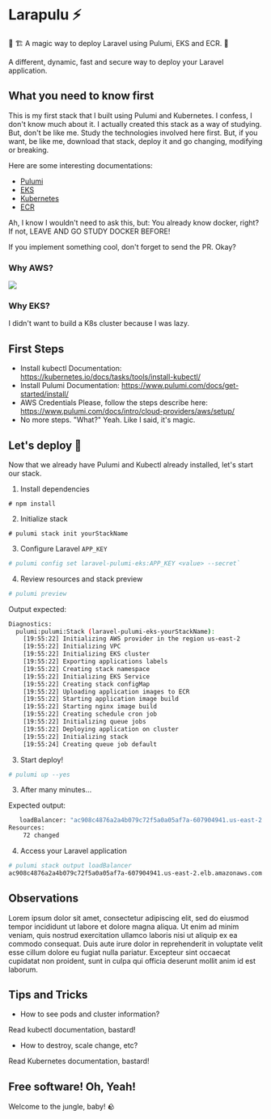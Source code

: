 # Larapulu :zap:
:mage: :building_construction: A magic way to deploy Laravel using Pulumi, EKS and ECR. :tada:

A different, dynamic, fast and secure way to deploy your Laravel application.

## What you need to know first

This is my first stack that I built using Pulumi and Kubernetes. I confess, I don't know much about it. I actually created this stack as a way of studying. But, don't be like me. Study the technologies involved here first. But, if you want, be like me, download that stack, deploy it and go changing, modifying or breaking.

Here are some interesting documentations:

- [Pulumi](https://www.pulumi.com/docs/)
- [EKS](https://docs.aws.amazon.com/eks/latest/userguide/getting-started.html)
- [Kubernetes](https://kubernetes.io/docs/home/)
- [ECR](https://docs.aws.amazon.com/ecr/)

Ah, I know I wouldn't need to ask this, but: You already know docker, right? If not, LEAVE AND GO STUDY DOCKER BEFORE!

If you implement something cool, don't forget to send the PR. Okay?

### Why AWS?

![](https://www.memecreator.org/static/images/memes/4688928.jpg)

### Why EKS?

I didn't want to build a K8s cluster because I was lazy.

## First Steps

- Install kubectl
Documentation: https://kubernetes.io/docs/tasks/tools/install-kubectl/
- Install Pulumi
Documentation: https://www.pulumi.com/docs/get-started/install/
- AWS Credentials
Please, follow the steps describe here: https://www.pulumi.com/docs/intro/cloud-providers/aws/setup/
- No more  steps.
"What?" Yeah. Like I said, it's magic.
  
## Let's deploy :rocket: 

Now that we already have Pulumi and Kubectl already installed, let's start our stack.

1. Install dependencies

```base
# npm install
```

2. Initialize stack

```base
# pulumi stack init yourStackName
```

3. Configure Laravel `APP_KEY`

```bash
# pulumi config set laravel-pulumi-eks:APP_KEY <value> --secret`
```

4. Review resources and stack preview

```bash
# pulumi preview
```

Output expected:

```bash
Diagnostics:
  pulumi:pulumi:Stack (laravel-pulumi-eks-yourStackName):
    [19:55:22] Initializing AWS provider in the region us-east-2
    [19:55:22] Initializing VPC
    [19:55:22] Initializing EKS cluster
    [19:55:22] Exporting applications labels
    [19:55:22] Creating stack namespace
    [19:55:22] Initializing EKS Service
    [19:55:22] Creating stack configMap
    [19:55:22] Uploading application images to ECR
    [19:55:22] Starting application image build
    [19:55:22] Starting nginx image build
    [19:55:22] Creating schedule cron job
    [19:55:22] Initializing queue jobs
    [19:55:22] Deploying application on cluster
    [19:55:22] Initializing stack
    [19:55:24] Creating queue job default
```

3. Start deploy!

```bash
# pulumi up --yes
```

3. After many minutes... 

Expected output:

```bash
   loadBalancer: "ac908c4876a2a4b079c72f5a0a05af7a-607904941.us-east-2.elb.amazonaws.com"
Resources:
    72 changed
```

4. Access your Laravel application

```bash
# pulumi stack output loadBalancer
ac908c4876a2a4b079c72f5a0a05af7a-607904941.us-east-2.elb.amazonaws.com
```

## Observations

Lorem ipsum dolor sit amet, consectetur adipiscing elit, sed do eiusmod tempor incididunt ut labore et dolore magna aliqua. Ut enim ad minim veniam, quis nostrud exercitation ullamco laboris nisi ut aliquip ex ea commodo consequat. Duis aute irure dolor in reprehenderit in voluptate velit esse cillum dolore eu fugiat nulla pariatur. Excepteur sint occaecat cupidatat non proident, sunt in culpa qui officia deserunt mollit anim id est laborum.


## Tips and Tricks
- How to see pods and cluster information?

Read kubectl documentation, bastard!

- How to destroy, scale change, etc?

Read Kubernetes documentation, bastard!

## Free software! Oh, Yeah!
Welcome to the jungle, baby! :rock:


